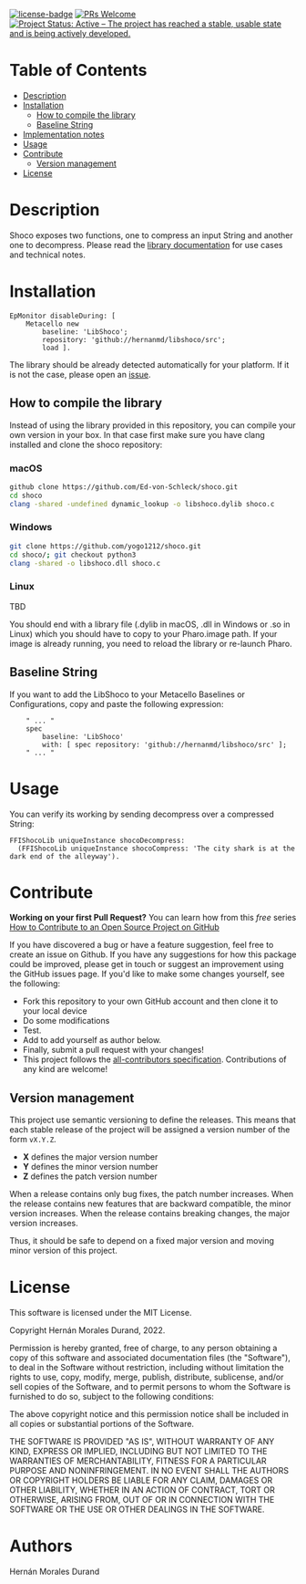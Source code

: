 [![license-badge](https://img.shields.io/badge/license-MIT-blue.svg)](https://img.shields.io/badge/license-MIT-blue.svg)
[![PRs Welcome](https://img.shields.io/badge/PRs-welcome-brightgreen.svg?style=flat-square)](http://makeapullrequest.com)
[![Project Status: Active – The project has reached a stable, usable state and is being actively developed.](http://www.repostatus.org/badges/latest/active.svg)](http://www.repostatus.org/#active)

# Table of Contents

- [Description](#description)
- [Installation](#installation)
  - [How to compile the library](#how-to-compile-the-library)
  - [Baseline String](#baseline-string)
- [Implementation notes](#implementation-note)
- [Usage](#usage)
- [Contribute](#contribute)
  - [Version management](#version-management)
- [License](#license)

# Description

Shoco exposes two functions, one to compress an input String and another one to decompress. Please read the [library documentation](https://ed-von-schleck.github.io/shoco/) for use cases and technical notes.

# Installation

```smalltalk
EpMonitor disableDuring: [ 
	Metacello new	
		baseline: 'LibShoco';	
		repository: 'github://hernanmd/libshoco/src';	
		load ].
```

The library should be already detected automatically for your platform. If it is not the case, please open an [issue](https://github.com/hernanmd/libshoco/issues).

## How to compile the library

Instead of using the library provided in this repository, you can compile your own version in your box. In that case first make sure you have clang installed and clone the shoco repository:

### macOS

```bash
github clone https://github.com/Ed-von-Schleck/shoco.git
cd shoco
clang -shared -undefined dynamic_lookup -o libshoco.dylib shoco.c
```
### Windows

```bash
git clone https://github.com/yogo1212/shoco.git
cd shoco/; git checkout python3
clang -shared -o libshoco.dll shoco.c 
```

### Linux

TBD

You should end with a library file (.dylib in macOS, .dll in Windows or .so in Linux) which you should have to copy to your Pharo.image path. If your image is already running, you need to reload the library or re-launch Pharo.

## Baseline String 

If you want to add the LibShoco to your Metacello Baselines or Configurations, copy and paste the following expression:

```smalltalk
	" ... "
	spec
		baseline: 'LibShoco' 
		with: [ spec repository: 'github://hernanmd/libshoco/src' ];
	" ... "
```

# Usage

You can verify its working by sending decompress over a compressed String:

```smalltalk
FFIShocoLib uniqueInstance shocoDecompress: 
  (FFIShocoLib uniqueInstance shocoCompress: 'The city shark is at the dark end of the alleyway').
```

# Contribute

**Working on your first Pull Request?** You can learn how from this *free* series [How to Contribute to an Open Source Project on GitHub](https://egghead.io/series/how-to-contribute-to-an-open-source-project-on-github)

If you have discovered a bug or have a feature suggestion, feel free to create an issue on Github.
If you have any suggestions for how this package could be improved, please get in touch or suggest an improvement using the GitHub issues page.
If you'd like to make some changes yourself, see the following:    

  - Fork this repository to your own GitHub account and then clone it to your local device
  - Do some modifications
  - Test.
  - Add <your GitHub username> to add yourself as author below.
  - Finally, submit a pull request with your changes!
  - This project follows the [all-contributors specification](https://github.com/kentcdodds/all-contributors). Contributions of any kind are welcome!

## Version management 

This project use semantic versioning to define the releases. This means that each stable release of the project will be assigned a version number of the form `vX.Y.Z`. 

- **X** defines the major version number
- **Y** defines the minor version number 
- **Z** defines the patch version number

When a release contains only bug fixes, the patch number increases. When the release contains new features that are backward compatible, the minor version increases. When the release contains breaking changes, the major version increases. 

Thus, it should be safe to depend on a fixed major version and moving minor version of this project.

# License
	
This software is licensed under the MIT License.

Copyright Hernán Morales Durand, 2022.

Permission is hereby granted, free of charge, to any person obtaining a copy of this software and associated documentation files (the "Software"), to deal in the Software without restriction, including without limitation the rights to use, copy, modify, merge, publish, distribute, sublicense, and/or sell copies of the Software, and to permit persons to whom the Software is furnished to do so, subject to the following conditions:

The above copyright notice and this permission notice shall be included in all copies or substantial portions of the Software.

THE SOFTWARE IS PROVIDED "AS IS", WITHOUT WARRANTY OF ANY KIND, EXPRESS OR IMPLIED, INCLUDING BUT NOT LIMITED TO THE WARRANTIES OF MERCHANTABILITY, FITNESS FOR A PARTICULAR PURPOSE AND NONINFRINGEMENT. IN NO EVENT SHALL THE AUTHORS OR COPYRIGHT HOLDERS BE LIABLE FOR ANY CLAIM, DAMAGES OR OTHER LIABILITY, WHETHER IN AN ACTION OF CONTRACT, TORT OR OTHERWISE, ARISING FROM, OUT OF OR IN CONNECTION WITH THE SOFTWARE OR THE USE OR OTHER DEALINGS IN THE SOFTWARE.

# Authors

Hernán Morales Durand
